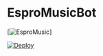 # EsproMusicBot



[![EsproMusic](https://te.legra.ph/file/c09f9b880e3fea91f66f0.jpg)]




[![Deploy](https://www.herokucdn.com/deploy/button.svg)](https://heroku.com/deploy?template=https://github.com/EsproMusic/EsproMusicBot)
